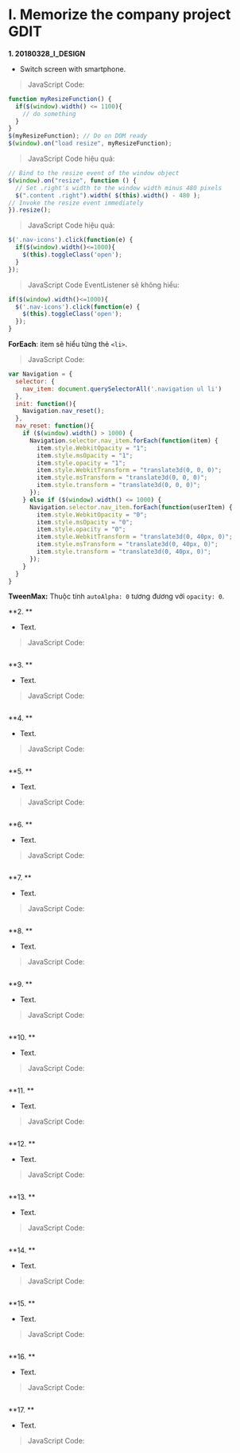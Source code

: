 # I. Memorize the company project GDIT

**1. 20180328_I_DESIGN**
- Switch screen with smartphone.

>JavaScript Code:
```javascript
function myResizeFunction() {
  if($(window).width() <= 1100){
    // do something
  }
}
$(myResizeFunction); // Do on DOM ready
$(window).on("load resize", myResizeFunction); 
```

>JavaScript Code hiệu quả:
```javascript
// Bind to the resize event of the window object
$(window).on("resize", function () {
  // Set .right's width to the window width minus 480 pixels
  $(".content .right").width( $(this).width() - 480 );
// Invoke the resize event immediately
}).resize();
```

>JavaScript Code hiệu quả:
```javascript
$('.nav-icons').click(function(e) {
  if($(window).width()<=1000){
    $(this).toggleClass('open');
  }
});
```

>JavaScript Code EventListener sẽ không hiểu:
```javascript
if($(window).width()<=1000){
  $('.nav-icons').click(function(e) {
    $(this).toggleClass('open');
  });
}
```

**ForEach**: item sẽ hiểu từng thẻ ```<li>```.
>JavaScript Code:
```javascript
var Navigation = {
  selector: {
    nav_item: document.querySelectorAll('.navigation ul li')  
  },
  init: function(){
    Navigation.nav_reset();
  },
  nav_reset: function(){
    if ($(window).width() > 1000) {
      Navigation.selector.nav_item.forEach(function(item) {
        item.style.WebkitOpacity = "1";
        item.style.msOpacity = "1";
        item.style.opacity = "1";
        item.style.WebkitTransform = "translate3d(0, 0, 0)";
        item.style.msTransform = "translate3d(0, 0, 0)";
        item.style.transform = "translate3d(0, 0, 0)";
      });
    } else if ($(window).width() <= 1000) {
      Navigation.selector.nav_item.forEach(function(userItem) {
        item.style.WebkitOpacity = "0";
        item.style.msOpacity = "0";
        item.style.opacity = "0";
        item.style.WebkitTransform = "translate3d(0, 40px, 0)";
        item.style.msTransform = "translate3d(0, 40px, 0)";
        item.style.transform = "translate3d(0, 40px, 0)";
      });
    }
  }
}
```

**TweenMax:** Thuộc tính ```autoAlpha: 0``` tương đương với ```opacity: 0```.

**2. **
- Text.

>JavaScript Code:
```javascript

```

**3. **
- Text.

>JavaScript Code:
```javascript

```

**4. **
- Text.

>JavaScript Code:
```javascript

```

**5. **
- Text.

>JavaScript Code:
```javascript

```

**6. **
- Text.

>JavaScript Code:
```javascript

```

**7. **
- Text.

>JavaScript Code:
```javascript

```

**8. **
- Text.

>JavaScript Code:
```javascript

```

**9. **
- Text.

>JavaScript Code:
```javascript

```

**10. **
- Text.

>JavaScript Code:
```javascript

```

**11. **
- Text.

>JavaScript Code:
```javascript

```

**12. **
- Text.

>JavaScript Code:
```javascript

```

**13. **
- Text.

>JavaScript Code:
```javascript

```

**14. **
- Text.

>JavaScript Code:
```javascript

```

**15. **
- Text.

>JavaScript Code:
```javascript

```

**16. **
- Text.

>JavaScript Code:
```javascript

```

**17. **
- Text.

>JavaScript Code:
```javascript

```
